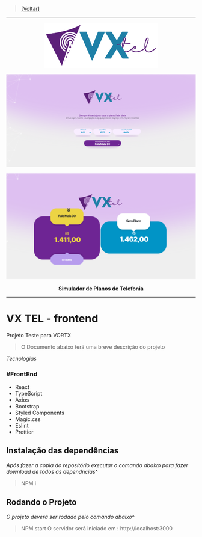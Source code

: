 
> [[Voltar]](../README.md)
***
<p align="center">
  <img src="../_LAYOUT/Marca/LOGOMARCA_VXTEL.svg" width="300" />
</p>

<p align="center">
  <img src="../_LAYOUT/print_01.png" width="600" />
</p>
<p align="center">
  <img src="../_LAYOUT/print_02.png" width="600" />
</p>


<p align="center" style="font-weight:bold">Simulador de Planos de Telefonia</p>

***
# VX TEL - frontend

Projeto Teste para VORTX

> O Documento abaixo terá uma breve descrição do projeto

_Tecnologias_

### #FrontEnd

- React
- TypeScript
- Axios
- Bootstrap
- Styled Components
- Magic.css
- Eslint
- Prettier


## Instalação das dependências

_Após fazer a copia do repositório executar o comando abaixo para fazer download de todos as dependncias_^

> NPM i

## Rodando o Projeto

_O projeto deverá ser rodado pelo comando abaixo_^

> NPM start
> O servidor será iniciado em : http://localhost:3000
